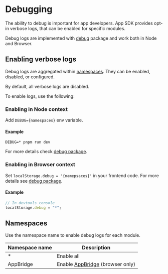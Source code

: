 # Debugging

The ability to debug is important for app developers.
App SDK provides opt-in verbose logs, that can be enabled for specific modules.

Debug logs are implemented with [debug](https://www.npmjs.com/package/debug) package and work both in Node and Browser.

## Enabling verbose logs

Debug logs are aggregated within [namespaces](#namespaces). They can be enabled, disabled, or configured.

By default, all verbose logs are disabled.

To enable logs, use the following:

### Enabling in Node context

Add `DEBUG={namespaces}` env variable.

#### Example

```shell
DEBUG=* pnpm run dev
```

For more details check [debug package](https://github.com/debug-js/debug#usage).

### Enabling in Browser context

Set `localStorage.debug = '{namepsaces}'` in your frontend code. For more details see [debug package](https://github.com/debug-js/debug#browser-support).

#### Example

```javascript
// In devtools console
localStorage.debug = "*";
```

## Namespaces

Use the namespace name to enable debug logs for each module.

| Namespace name | Description                                        |
| -------------- | -------------------------------------------------- |
| \*             | Enable all                                         |
| AppBridge      | Enable [AppBridge](./app-bridge.md) (browser only) |
